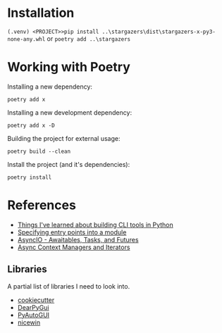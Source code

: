# Installation
`(.venv) <PROJECT>>pip install ..\stargazers\dist\stargazers-x-py3-none-any.whl`
or
`poetry add ..\stargazers`

# Working with Poetry
Installing a new dependency:

```poetry add x```

Installing a new development dependency:

```poetry add x -D```

Building the project for external usage:

```poetry build --clean```

Install the project (and it's dependencies):

```poetry install```


# References
- [Things I've learned about building CLI tools in Python](https://simonwillison.net/2023/Sep/30/cli-tools-python/)
- [Specifying entry points into a module](https://python-poetry.org/docs/pyproject/#entry-points)
- [AsyncIO - Awaitables, Tasks, and Futures](https://bbc.github.io/cloudfit-public-docs/asyncio/asyncio-part-2)
- [Async Context Managers and Iterators](https://bbc.github.io/cloudfit-public-docs/asyncio/asyncio-part-3.html)

## Libraries
A partial list of libraries I need to look into.
- [cookiecutter](https://github.com/cookiecutter/cookiecutter)
- [DearPyGui](https://github.com/hoffstadt/DearPyGui)
- [PyAutoGUI](https://github.com/asweigart/pyautogui)
- [nicewin](https://github.com/asweigart/nicewin)